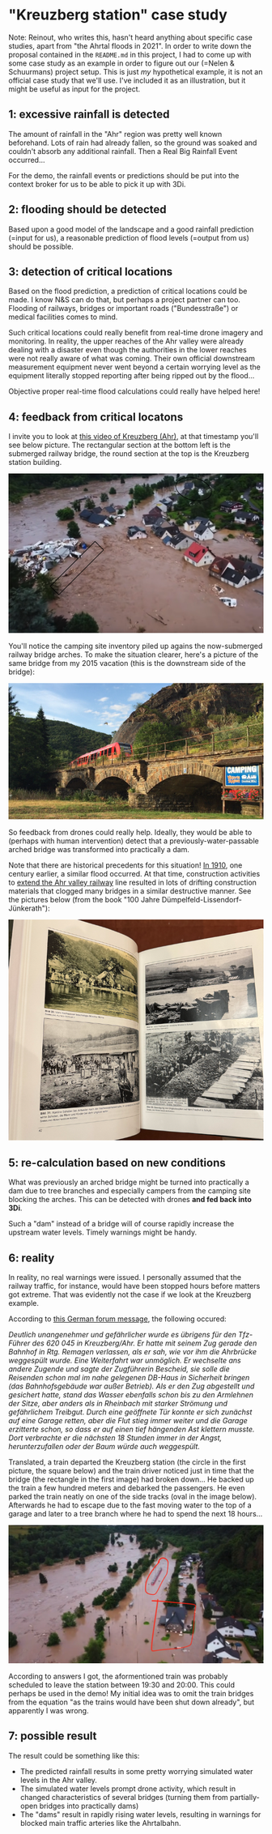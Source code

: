 # "Kreuzberg station" case study

Note: Reinout, who writes this, hasn't heard anything about specific case studies, apart from "the Ahrtal floods in 2021". In order to write down the proposal contained in the `README.md` in this project, I had to come up with some case study as an example in order to figure out our (=Nelen & Schuurmans) project setup. This is just *my* hypothetical example, it is not an official case study that we'll use. I've included it as an illustration, but it might be useful as input for the project.


## 1: excessive rainfall is detected

The amount of rainfall in the "Ahr" region was pretty well known beforehand. Lots of rain had already fallen, so the ground was soaked and couldn't absorb any additional rainfall. Then a Real Big Rainfall Event occurred...

For the demo, the rainfall events or predictions should be put into the context broker for us to be able to pick it up with 3Di.


## 2: flooding should be detected

Based upon a good model of the landscape and a good rainfall prediction (=input for us), a reasonable prediction of flood levels (=output from us) should be possible.


## 3: detection of critical locations

Based on the flood prediction, a prediction of critical locations could be made. I know N&S can do that, but perhaps a project partner can too. Flooding of railways, bridges or important roads ("Bundesstraße") or medical facilities comes to mind.

Such critical locations could really benefit from real-time drone imagery and monitoring. In reality, the upper reaches of the Ahr valley were already dealing with a disaster even though the authorities in the lower reaches were not really aware of what was coming. Their own official downstream measurement equipment never went beyond a certain worrying level as the equipment literally stopped reporting after being ripped out by the flood...

Objective proper real-time flood calculations could really have helped here!


## 4: feedback from critical locatons

I invite you to look at [this video of Kreuzberg (Ahr)](https://youtu.be/I1MU2Kdnn_s?si=J34Duojrtz6BMhu_&t=75), at that timestamp you'll see below picture. The rectangular section at the bottom left is the submerged railway bridge, the round section at the top is the Kreuzberg station building.

![Kreuzberg example](kreuzberg1.png)

You'll notice the camping site inventory piled up agains the now-submerged railway bridge arches. To make the situation clearer, here's a picture of the same bridge from my 2015 vacation (this is the downstream side of the bridge):

![Kreuzberg bridge before the flood](kreuzberg-before.png)

So feedback from drones could really help. Ideally, they would be able to (perhaps with human intervention) detect that a previously-water-passable arched bridge was transformed into practically a dam.

Note that there are historical precedents for this situation! [In 1910](https://en.wikipedia.org/wiki/1910_European_Floods), one century earlier, a similar flood occurred. At that time, construction activities to [extend the Ahr valley railway](https://en.wikipedia.org/wiki/D%C3%BCmpelfeld%E2%80%93Lissendorf_railway) line resulted in lots of drifting construction materials that clogged many bridges in a similar destructive manner. See the pictures below (from the book "100 Jahre Dümpelfeld-Lissendorf-Jünkerath"):

![Floods in 1910](1910-buch.png)


## 5: re-calculation based on new conditions

What was previously an arched bridge might be turned into practically a dam due to tree branches and especially campers from the camping site blocking the arches. This can be detected with drones **and fed back into 3Di**.

Such a "dam" instead of a bridge will of course rapidly increase the upstream water levels. Timely warnings might be handy.


## 6: reality

In reality, no real warnings were issued. I personally assumed that the railway traffic, for instance, would have been stopped hours before matters got extreme. That was evidently not the case if we look at the Kreuzberg example.

According to [this German forum message](https://www.eifelbahnforum.de/viewtopic.php?t=6396), the following occured:

*Deutlich unangenehmer und gefährlicher wurde es übrigens für den Tfz-Führer des 620 045 in Kreuzberg/Ahr. Er hatte mit seinem Zug gerade den Bahnhof in Rtg. Remagen verlassen, als er sah, wie vor ihm die Ahrbrücke weggespült wurde. Eine Weiterfahrt war unmöglich. Er wechselte ans andere Zugende und sagte der Zugführerin Bescheid, sie solle die Reisenden schon mal im nahe gelegenen DB-Haus in Sicherheit bringen (das Bahnhofsgebäude war außer Betrieb). Als er den Zug abgestellt und gesichert hatte, stand das Wasser ebenfalls schon bis zu den Armlehnen der Sitze, aber anders als in Rheinbach mit starker Strömung und gefährlichem Treibgut. Durch eine geöffnete Tür konnte er sich zunächst auf eine Garage retten, aber die Flut stieg immer weiter und die Garage erzitterte schon, so dass er auf einen tief hängenden Ast klettern musste. Dort verbrachte er die nächsten 18 Stunden immer in der Angst, herunterzufallen oder der Baum würde auch weggespült.*

Translated, a train departed the Kreuzberg station (the circle in the first picture, the square below) and the train driver noticed just in time that the bridge (the rectangle in the first image) had broken down... He backed up the train a few hundred meters and debarked the passengers. He even parked the train neatly on one of the side tracks (oval in the image below). Afterwards he had to escape due to the fast moving water to the top of a garage and later to a tree branch where he had to spend the next 18 hours...

![Parked train](parked-train.png)

According to answers I got, the aformentioned train was probably scheduled to leave the station between 19:30 and 20:00. This could perhaps be used in the demo! My initial idea was to omit the train bridges from the equation "as the trains would have been shut down already", but apparently I was wrong.


## 7: possible result

The result could be something like this:

- The predicted rainfall results in some pretty worrying simulated water levels in the Ahr valley.
- The simulated water levels prompt drone activity, which result in changed characteristics of several bridges (turning them from partially-open bridges into practically dams)
- The "dams" result in rapidly rising water levels, resulting in warnings for blocked main traffic arteries like the Ahrtalbahn.

